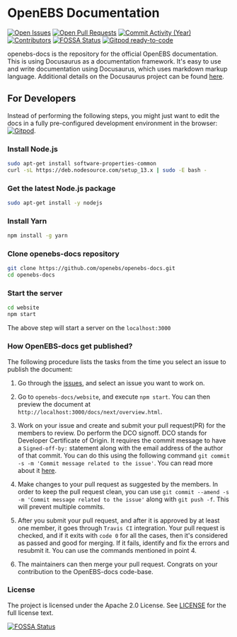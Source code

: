 # OpenEBS Documentation

[![Open Issues](https://img.shields.io/github/issues/openebs/openebs-docs.svg?style=flat-square)](https://github.com/openebs/openebs-docs/issues)
[![Open Pull Requests](https://img.shields.io/github/issues-pr/openebs/openebs-docs.svg?style=flat-square)](https://github.com/openebs/openebs-docs/pulls)
[![Commit Activity (Year)](https://img.shields.io/github/commit-activity/y/openebs/openebs-docs.svg?style=flat-square)](https://github.com/openebs/openebs-docs/commits)
[![Contributors](https://img.shields.io/github/contributors/openebs/openebs-docs.svg?style=flat-square)](https://github.com/openebs/openebs-docs/graphs/contributors)
[![FOSSA Status](https://app.fossa.io/api/projects/git%2Bgithub.com%2Fopenebs%2Fopenebs-docs.svg?type=shield)](https://app.fossa.io/projects/git%2Bgithub.com%2Fopenebs%2Fopenebs-docs?ref=badge_shield)
[![Gitpod ready-to-code](https://img.shields.io/badge/Gitpod-ready--to--code-blue?logo=gitpod)](https://gitpod.io/#https://github.com/openebs/openebs-docs)

openebs-docs is the repository for the official OpenEBS documentation. This is using Docusaurus as a documentation framework. It's easy to use and write documentation using Docusaurus, which uses markdown markup language.
Additional details on the Docusaurus project can be found [here](https://docusaurus.io/docs/en/installation.html).

## For Developers

Instead of performing the following steps, you might just want to edit the docs in a fully pre-configured development environment 
in the browser: [![Gitpod](https://gitpod.io/button/open-in-gitpod.svg)](https://github.com/openebs/openebs-docs).

### Install Node.js

```bash
sudo apt-get install software-properties-common
curl -sL https://deb.nodesource.com/setup_13.x | sudo -E bash -
```

### Get the latest Node.js package

```bash
sudo apt-get install -y nodejs
```

### Install Yarn

```bash
npm install -g yarn
```

### Clone openebs-docs repository

```bash
git clone https://github.com/openebs/openebs-docs.git
cd openebs-docs
```

### Start the server

```bash
cd website
npm start
```

The above step will start a server on the `localhost:3000`

### How OpenEBS-docs get published?

The following procedure lists the tasks from the time you select an issue to publish the document:

1. Go through the [issues](https://github.com/openebs/openebs-docs/issues/), and select an issue you want to work on.

2. Go to `openebs-docs/website`, and execute `npm start`. You can then preview the document at `http://localhost:3000/docs/next/overview.html`.

3. Work on your issue and create and submit your pull request(PR) for the members to review. Do perform the DCO signoff. DCO stands for Developer Certificate of Origin. It requires the commit message to have a `Signed-off-by:` statement along with the email address of the author of that commit. You can do this using the following command `git commit -s -m 'Commit message related to the issue'`. You can read more about it [here](https://github.com/probot/dco#how-it-works).

4. Make changes to your pull request as suggested by the members. In order to keep the pull request clean, you can use `git commit --amend -s -m 'Commit message related to the issue'` along with `git push -f`. This will prevent multiple commits.

5. After you submit your pull request, and after it is approved by at least one member, it goes through `Travis CI` integration. Your pull request is checked, and if it exits with `code 0` for all the cases, then it's considered as passed and good for merging. If it fails, identify and fix the errors and resubmit it. You can use the commands mentioned in point 4.

6. The maintainers can then merge your pull request. Congrats on your contribution to the OpenEBS-docs code-base.

### License

The project is licensed under the Apache 2.0 License. See [LICENSE](LICENSE) for the full license text. 

[![FOSSA Status](https://app.fossa.io/api/projects/git%2Bgithub.com%2Fopenebs%2Fopenebs-docs.svg?type=large)](https://app.fossa.io/projects/git%2Bgithub.com%2Fopenebs%2Fopenebs-docs?ref=badge_large)

